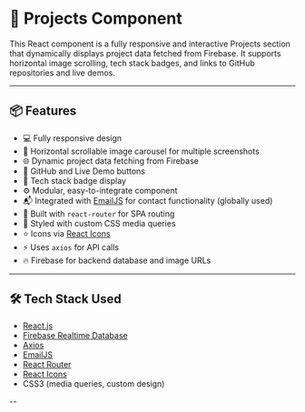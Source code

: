 # 🧩 Projects Component

This React component is a fully responsive and interactive Projects section that dynamically displays project data fetched from Firebase. It supports horizontal image scrolling, tech stack badges, and links to GitHub repositories and live demos.

---

## 📦 Features

- 💻 Fully responsive design
- 🔄 Horizontal scrollable image carousel for multiple screenshots
- 🌐 Dynamic project data fetching from Firebase
- 🔗 GitHub and Live Demo buttons
- 🧩 Tech stack badge display
- ⚙️ Modular, easy-to-integrate component
- 📬 Integrated with [EmailJS](https://www.emailjs.com/docs/) for contact functionality (globally used)
- 📍 Built with `react-router` for SPA routing
- 🎨 Styled with custom CSS media queries
- ⭐ Icons via [React Icons](https://react-icons.github.io/react-icons/)
- ⚡ Uses `axios` for API calls
- 🔥 Firebase for backend database and image URLs

---

## 🛠️ Tech Stack Used

- [React.js](https://reactjs.org/)
- [Firebase Realtime Database](https://firebase.google.com/docs/database)
- [Axios](https://axios-http.com/docs/intro)
- [EmailJS](https://www.emailjs.com/docs/)
- [React Router](https://reactrouter.com/en/main)
- [React Icons](https://react-icons.github.io/react-icons/)
- CSS3 (media queries, custom design)

--
